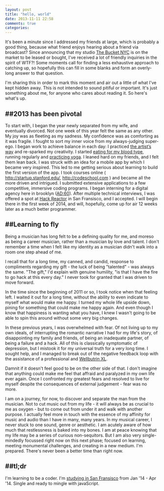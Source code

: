 ```yaml
---
layout: post
title: "hello, world"
date: 2013-11-11 22:58
comments: true
categories: 
---
```

It's been a minute since I addressed my friends at large, which is probably a good thing, because what friend enjoys hearing about a friend via broadcast? Since announcing that my studio [The Bucket NYC](http://thebucketnyc.com) is on the market to be leased or bought, I've received a lot of friendly inquiries in the spirit of WTF?! Some moments call for finding a less exhaustive approach to catching up, so hopefully this can fill in some blanks and form an overly-long answer to that question.

I'm sharing this in order to mark this moment and air out a little of what I've kept hidden away. This is not intended to sound pitiful or important. It's just something about me, for anyone who cares about reading it.
So here's what's up. 
<!-- more -->
##2013 has been pivotal
------------------------
To start with, I began the year newly separated from my wife, and eventually divorced.
Not one week of this year felt the same as any other. My joy was as fleeting as my sadness. My confidence was as comforting as it was fragile. I fought to sort my inner voice from my always-judging super-ego.
I began work to achieve balance in each day:
I practiced [the artist’s way](http://www.amazon.com/The-Artists-Way-Julia-Cameron/dp/1585421464) and re-sparked my creativity. 
I started [eating for my blood type](http://en.wikipedia.org/wiki/Blood_type_diet), running regularly and [practicing yoga](http://www.amazon.com/gp/product/B0018SLEF8).
I leaned hard on my friends, and I felt them lean back.
I was struck with an idea for a mobile app by which I became very inspired.
This led to me getting serious about learning to build the first version of the app.
I took courses online ( http://startup.stanford.edu/, http://codeschool.com ) and became all the more driven and intrigued.
I submitted extensive applications to a few competitive, immersive coding programs.
I began interning for a digital agency here in brooklyn ([AD:60](http://www.ad60.com)).
After multiple technical interviews, I was offered a spot at [Hack Reactor](http://hackreactor.com) in San Fransisco, and I accepted.
I will begin there in the first week of 2014, and will, hopefully, come up for air 12 weeks later as a much better programmer.

##Learning to fly
-------------------
Being a musician has long felt to be a defining quality for me, and moreso as being a career musician, rather than a musician by love and talent. I don't remember a time when I felt like my identity as a musician didn't walk into a room one step ahead of me.

I recall that for a long time, my canned, and candid, response to compliments regarding my gift - the luck of being "talented" - was always the same. "The gift," I'd explain with genuine humility, "is that I have the fire to go hack at this every day." I never took for granted that I was driven to move forward. 

In the time since the beginning of 2011 or so, I took notice when that feeling left. I waited it out for a long time, without the ability to even indicate to myself what would make me happy. I turned my whole life upside down, pining for something that could make me happy again. And even though I know that happiness is wanting what you have, I knew I wasn't going to be able to spin this around without some very big changes.

In these previous years, I was overwhelmed with fear. Of not living up to my own ideals, of interrupting the romantic narrative I had for my life's story, of disappointing my family and friends, of being an inadequate partner, of being a failure and a hack. All of this is classically symptomatic of depression, but I mistook it for my universal truth for a very long time. I sought help, and I managed to break out of the negative feedback loop with the assistance of a professional and [Wellbutrin XL](http://en.wikipedia.org/wiki/Bupropion).

Damnit if it doesn't feel good to be on the other side of that. I don't imagine that anything could make me feel that affraid and paralyzed in my own life ever again. Once I confronted my greatest fears and resolved to live for myself despite the consequences of external judgement - fear was no more.

I am on a journey, for now, to discover and separate the man from the musician. Not to cut music out from my life - it will always be as crucial to me as oxygen - but to come out from under it and walk with another purpose. I actually feel more in touch with the essence of my affinity for music and audio than I have in many, many years. In my musical career, I never stuck to one sound, genre or aesthetic. I am acutely aware of how much that restlessness is baked into my bones. I am at peace knowing that my life may be a series of curious non-sequitors. But I am also very single-mindedly focussed right now on this next phase; focused on learning, meeting monumental challenges, and creating in a new medium. I'm prepared. There's never been a better time than right now.

##tl;dr
------------------- 
I'm learning to be a coder. I'm [studying in San Fransisco](http://hackreactor.com) from Jan '14 - Apr '14. Single and ready to mingle with javaScript.